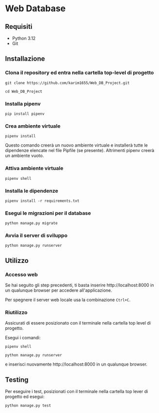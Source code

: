 # Web Database

## Requisiti
- Python 3.12
- Git

## Installazione
### Clona il repository ed entra nella cartella top-level di progetto
```
git clone https://github.com/karim1655/Web_DB_Project.git
```
```
cd Web_DB_Project
```
### Installa pipenv
```
pip install pipenv
```
### Crea ambiente virtuale
```
pipenv install
```
Questo comando creerà un nuovo ambiente virtuale e installerà tutte le dipendenze elencate nel file Pipfile (se presente). Altrimenti pipenv creerà un ambiente vuoto.
### Attiva ambiente virtuale
```
pipenv shell
```
### Installa le dipendenze
```
pipenv install -r requirements.txt
```
### Esegui le migrazioni per il database
```
python manage.py migrate
```
### Avvia il server di sviluppo
```
python manage.py runserver
```


## Utilizzo
### Accesso web
Se hai seguito gli step precedenti, ti basta inserire http://localhost:8000 in un qualunque browser per accedere all'applicazione.

Per spegnere il server web locale usa la combinazione `Ctrl+C`.

### Riutilizzo
Assicurati di essere posizionato con il terminale nella cartella top level di progetto.

Esegui i comandi:
```
pipenv shell
```
```
python manage.py runserver
```
e inserisci nuovamente http://localhost:8000 in un qualunque browser.

## Testing
Per eseguire i test, posizionati con il terminale nella cartella top lever di progetto ed esegui:
```
python manage.py test
```


